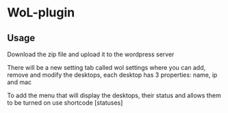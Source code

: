 # WoL-plugin

## Usage

Download the zip file and upload it to the wordpress server

There will be a new setting tab called wol settings where you can add, remove and modify the desktops, each desktop has 3 properties: name, ip and mac

To add the menu that will display the desktops, their status and allows them to be turned on use shortcode [statuses] 
